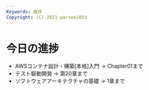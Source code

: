 ```yaml
---
Keywords: 進捗
Copyright: (C) 2021 parsee1053
---
```


# 今日の進捗
* AWSコンテナ設計・構築[本格]入門 → Chapter01まで
* テスト駆動開発 → 第20章まで
* ソフトウェアアーキテクチャの基礎 → 1章まで
